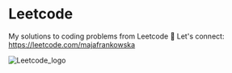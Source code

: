 # Leetcode
My solutions to coding problems from Leetcode 🌱 Let's connect: https://leetcode.com/majafrankowska

![Leetcode_logo](https://github.com/majafrankowska/Leetcode/assets/86436235/90a3cff7-816e-4f5f-ba5a-9c4e696d47f8)

